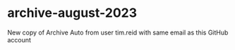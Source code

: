 # archive-august-2023
New copy of Archive Auto from user tim.reid with same email as this GitHub account
